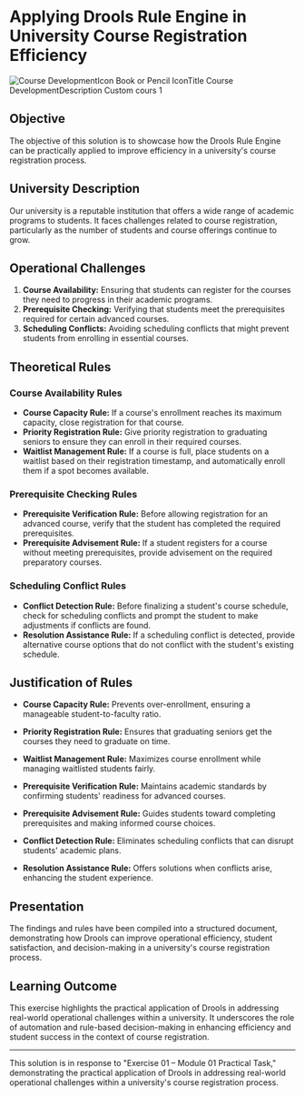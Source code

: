 # Applying Drools Rule Engine in University Course Registration Efficiency

![Course DevelopmentIcon Book or Pencil IconTitle Course DevelopmentDescription Custom cours 1](https://github.com/Course-Monster/Drools/assets/126121348/cea8d15b-17ac-4551-8838-4cdffc0e47b0)

## Objective

The objective of this solution is to showcase how the Drools Rule Engine can be practically applied to improve efficiency in a university's course registration process.

## University Description

Our university is a reputable institution that offers a wide range of academic programs to students. It faces challenges related to course registration, particularly as the number of students and course offerings continue to grow.

## Operational Challenges

1. **Course Availability:** Ensuring that students can register for the courses they need to progress in their academic programs.
2. **Prerequisite Checking:** Verifying that students meet the prerequisites required for certain advanced courses.
3. **Scheduling Conflicts:** Avoiding scheduling conflicts that might prevent students from enrolling in essential courses.

## Theoretical Rules

### Course Availability Rules

- **Course Capacity Rule:** If a course's enrollment reaches its maximum capacity, close registration for that course.
- **Priority Registration Rule:** Give priority registration to graduating seniors to ensure they can enroll in their required courses.
- **Waitlist Management Rule:** If a course is full, place students on a waitlist based on their registration timestamp, and automatically enroll them if a spot becomes available.

### Prerequisite Checking Rules

- **Prerequisite Verification Rule:** Before allowing registration for an advanced course, verify that the student has completed the required prerequisites.
- **Prerequisite Advisement Rule:** If a student registers for a course without meeting prerequisites, provide advisement on the required preparatory courses.

### Scheduling Conflict Rules

- **Conflict Detection Rule:** Before finalizing a student's course schedule, check for scheduling conflicts and prompt the student to make adjustments if conflicts are found.
- **Resolution Assistance Rule:** If a scheduling conflict is detected, provide alternative course options that do not conflict with the student's existing schedule.

## Justification of Rules

- **Course Capacity Rule:** Prevents over-enrollment, ensuring a manageable student-to-faculty ratio.
- **Priority Registration Rule:** Ensures that graduating seniors get the courses they need to graduate on time.
- **Waitlist Management Rule:** Maximizes course enrollment while managing waitlisted students fairly.

- **Prerequisite Verification Rule:** Maintains academic standards by confirming students' readiness for advanced courses.
- **Prerequisite Advisement Rule:** Guides students toward completing prerequisites and making informed course choices.

- **Conflict Detection Rule:** Eliminates scheduling conflicts that can disrupt students' academic plans.
- **Resolution Assistance Rule:** Offers solutions when conflicts arise, enhancing the student experience.

## Presentation

The findings and rules have been compiled into a structured document, demonstrating how Drools can improve operational efficiency, student satisfaction, and decision-making in a university's course registration process.

## Learning Outcome

This exercise highlights the practical application of Drools in addressing real-world operational challenges within a university. It underscores the role of automation and rule-based decision-making in enhancing efficiency and student success in the context of course registration.

---

This solution is in response to "Exercise 01 – Module 01 Practical Task," demonstrating the practical application of Drools in addressing real-world operational challenges within a university's course registration process.

